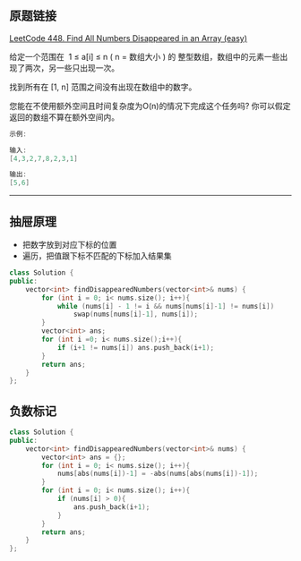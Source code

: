 ## 原题链接

[LeetCode 448. Find All Numbers Disappeared in an Array (easy)](https://leetcode-cn.com/problems/find-all-numbers-disappeared-in-an-array/)

给定一个范围在  1 ≤ a[i] ≤ n ( n = 数组大小 ) 的 整型数组，数组中的元素一些出现了两次，另一些只出现一次。

找到所有在 [1, n] 范围之间没有出现在数组中的数字。

您能在不使用额外空间且时间复杂度为O(n)的情况下完成这个任务吗? 你可以假定返回的数组不算在额外空间内。

```cpp
示例:

输入:
[4,3,2,7,8,2,3,1]

输出:
[5,6]
```

----

## 抽屉原理

- 把数字放到对应下标的位置
- 遍历，把值跟下标不匹配的下标加入结果集

```cpp
class Solution {
public:
    vector<int> findDisappearedNumbers(vector<int>& nums) {
        for (int i = 0; i< nums.size(); i++){
            while (nums[i] - 1 != i && nums[nums[i]-1] != nums[i])
                swap(nums[nums[i]-1], nums[i]);
        }
        vector<int> ans;
        for (int i =0; i< nums.size();i++){
            if (i+1 != nums[i]) ans.push_back(i+1);
        }
        return ans;
    }
};
```


## 负数标记

```cpp
class Solution {
public:
    vector<int> findDisappearedNumbers(vector<int>& nums) {
        vector<int> ans = {};
        for (int i = 0; i< nums.size(); i++){
            nums[abs(nums[i])-1] = -abs(nums[abs(nums[i])-1]);
        }
        for (int i = 0; i< nums.size(); i++){
            if (nums[i] > 0){
                ans.push_back(i+1);
            }
        }
        return ans;
    }
};
```
